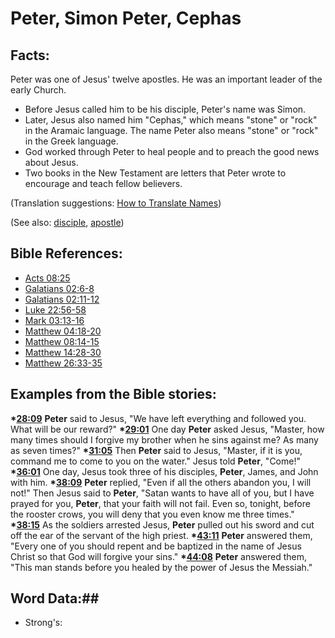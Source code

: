 # Peter, Simon Peter, Cephas #

## Facts: ##

Peter was one of Jesus' twelve apostles. He was an important leader of the early Church.

* Before Jesus called him to be his disciple, Peter's name was Simon.
* Later, Jesus also named him "Cephas," which means "stone" or "rock" in the Aramaic language. The name Peter also means "stone" or "rock" in the Greek language.
* God worked through Peter to heal people and to preach the good news about Jesus.
* Two books in the New Testament are letters that Peter wrote to encourage and teach fellow believers.

(Translation suggestions: [How to Translate Names](rc://en/ta/man/translate/translate-names))

(See also: [disciple](../kt/disciple.md), [apostle](../kt/apostle.md))

## Bible References: ##

* [Acts 08:25](rc://en/tn/help/act/08/25)
* [Galatians 02:6-8](rc://en/tn/help/gal/02/06)
* [Galatians 02:11-12](rc://en/tn/help/gal/02/11)
* [Luke 22:56-58](rc://en/tn/help/luk/22/56)
* [Mark 03:13-16](rc://en/tn/help/mrk/03/13)
* [Matthew 04:18-20](rc://en/tn/help/mat/04/18)
* [Matthew 08:14-15](rc://en/tn/help/mat/08/14)
* [Matthew 14:28-30](rc://en/tn/help/mat/14/28)
* [Matthew 26:33-35](rc://en/tn/help/mat/26/33)

## Examples from the Bible stories: ##

  __*[28:09](rc://en/tn/help/obs/28/09)__ __Peter__ said to Jesus, "We have left everything and followed you. What will be our reward?"
  __*[29:01](rc://en/tn/help/obs/29/01)__ One day __Peter__ asked Jesus, "Master, how many times should I forgive my brother when he sins against me? As many as seven times?"
  __*[31:05](rc://en/tn/help/obs/31/05)__ Then __Peter__ said to Jesus, "Master, if it is you, command me to come to you on the water." Jesus told __Peter__, "Come!"
  __*[36:01](rc://en/tn/help/obs/36/01)__ One day, Jesus took three of his disciples, __Peter__, James, and John with him.
  __*[38:09](rc://en/tn/help/obs/38/09)__ __Peter__ replied, "Even if all the others abandon you, I will not!" Then Jesus said to __Peter__, "Satan wants to have all of you, but I have prayed for you, __Peter__, that your faith will not fail. Even so, tonight, before the rooster crows, you will deny that you even know me three times."
  __*[38:15](rc://en/tn/help/obs/38/15)__ As the soldiers arrested Jesus, __Peter__ pulled out his sword and cut off the ear of the servant of the high priest.
  __*[43:11](rc://en/tn/help/obs/43/11)__ __Peter__ answered them, "Every one of you should repent and be baptized in the name of Jesus Christ so that God will forgive your sins."
  __*[44:08](rc://en/tn/help/obs/44/08)__ __Peter__ answered them, "This man stands before you healed by the power of Jesus the Messiah."

## Word Data:##

* Strong's: 

